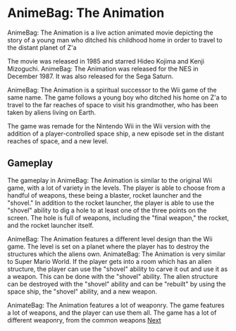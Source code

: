 # AnimeBag: The Animation

AnimeBag: The Animation is a live action animated movie depicting the story of a young man who ditched his childhood home in order to travel to the distant planet of Z'a

The movie was released in 1985 and starred Hideo Kojima and Kenji Mizoguchi. AnimeBag: The Animation was released for the NES in December 1987. It was also released for the Sega Saturn.

AnimeBag: The Animation is a spiritual successor to the Wii game of the same name. The game follows a young boy who ditched his home on Z'a to travel to the far reaches of space to visit his grandmother, who has been taken by aliens living on Earth.

The game was remade for the Nintendo Wii in the Wii version with the addition of a player-controlled space ship, a new episode set in the distant reaches of space, and a new level.

## Gameplay

The gameplay in AnimeBag: The Animation is similar to the original Wii game, with a lot of variety in the levels. The player is able to choose from a handful of weapons, these being a blaster, rocket launcher and the "shovel." In addition to the rocket launcher, the player is able to use the "shovel" ability to dig a hole to at least one of the three points on the screen. The hole is full of weapons, including the "final weapon," the rocket, and the rocket launcher itself.

AnimeBag: The Animation features a different level design than the Wii game. The level is set on a planet where the player has to destroy the structures which the aliens own. AnimateBag: The Animation is very similar to Super Mario World. If the player gets into a room which has an alien structure, the player can use the "shovel" ability to carve it out and use it as a weapon. This can be done with the "shovel" ability. The alien structure can be destroyed with the "shovel" ability and can be "rebuilt" by using the space ship, the "shovel" ability, and a new weapon.

AnimateBag: The Animation features a lot of weaponry. The game features a lot of weapons, and the player can use them all. The game has a lot of different weaponry, from the common weapons
[Next](104.md)